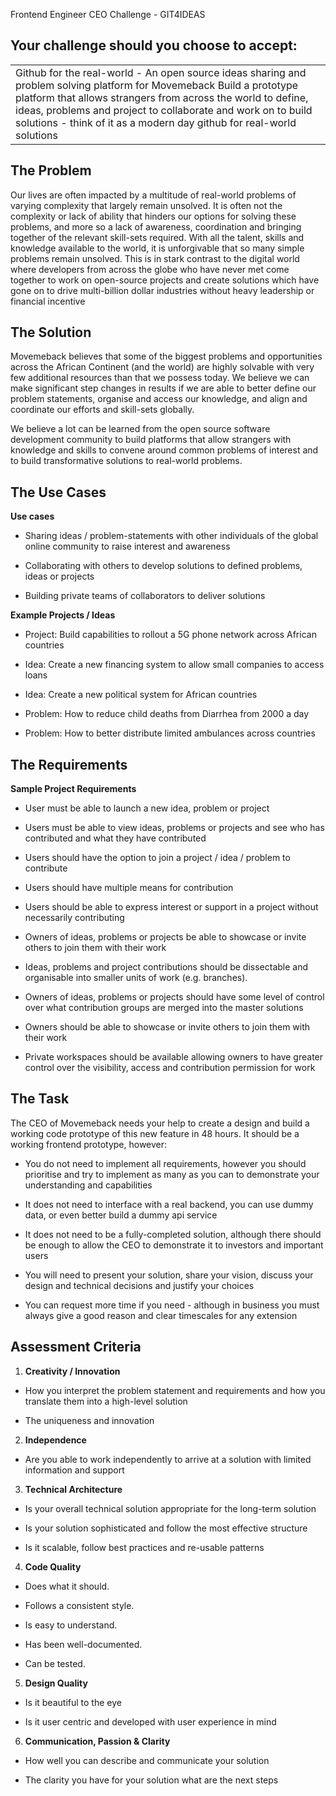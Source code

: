 Frontend Engineer CEO Challenge - GIT4IDEAS

## Your challenge should you choose to accept:

<table>
  <tr>
    <td>Github for the real-world -  An open source ideas sharing and problem solving platform for Movemeback
Build a prototype platform that allows strangers from across the world to define, ideas, problems and project to collaborate and work on to build solutions - think of it as a modern day github for real-world solutions</td>
  </tr>
</table>


## The Problem

Our lives are often impacted by a multitude of real-world problems of varying complexity that largely remain unsolved. It is often not the complexity or lack of ability that hinders our options for solving  these problems, and more so a lack of awareness, coordination and bringing together of the relevant skill-sets required. With all the talent, skills and knowledge available to the world, it is unforgivable that so many simple problems remain unsolved. This is in stark contrast to the digital world where developers from across the globe who have never met come together to work on open-source projects and create solutions which have gone on to drive multi-billion dollar industries without heavy leadership or financial incentive

## The Solution

Movemeback believes that some of the biggest problems and opportunities across the African Continent (and the world) are highly solvable with very few additional resources than that we possess today. We believe we can make significant step changes in results if we are able to better define our problem statements, organise and access our knowledge, and align and coordinate our efforts and skill-sets globally. 

We believe a lot can be learned from the open source software development community to build platforms that allow strangers with knowledge and skills to convene around common problems of interest and to build transformative solutions to real-world problems.

## The Use Cases

**Use cases**

* Sharing ideas / problem-statements with other individuals of the global online community to raise interest and awareness

* Collaborating with others to develop solutions to defined problems, ideas or projects

* Building private teams of collaborators to deliver solutions

**Example Projects / Ideas**

* Project: Build capabilities to rollout a 5G phone network across African countries

* Idea: Create a new financing system to allow small companies to access loans

* Idea: Create a new political system for African countries

* Problem: How to reduce child deaths from Diarrhea from 2000 a day

* Problem: How to better distribute limited ambulances across countries

## The Requirements

**Sample Project Requirements**

* User must be able to launch a new idea, problem or project

* Users must be able to view ideas, problems or projects and see who has contributed and what they have contributed

* Users should have the option to join a project / idea / problem to contribute

* Users should have multiple means for contribution

* Users should be able to express interest or support in a project without necessarily contributing

* Owners of ideas, problems or projects be able to showcase or invite others to join them with their work

* Ideas, problems and project contributions should be dissectable and organisable into smaller units of work (e.g. branches). 

* Owners of ideas, problems or projects should have some level of control over what contribution groups are merged into the master solutions 

* Owners should be able to showcase or invite others to join them with their work

* Private workspaces should be available allowing owners to have greater control over the visibility, access and contribution permission for work

## The Task

The CEO of Movemeback needs your help to create a design and build a working code prototype of this new feature in 48 hours. It should be a working frontend prototype, however:

* You do not need to implement all requirements, however you should prioritise and try to implement as many as you can to demonstrate your understanding and capabilities

* It does not need to interface with a real backend, you can use dummy data, or even better build a dummy api service

* It does not need to be a fully-completed solution, although there should be enough to allow the CEO to demonstrate it to investors and important users 

* You will need to present your solution, share your vision, discuss your design and technical decisions and justify your choices

* You can request more time if you need - although in business you must always give a good reason and clear timescales for any extension

## Assessment Criteria

1. **Creativity / Innovation**

* How you interpret the problem statement and requirements and how you translate them into a high-level solution

* The uniqueness and innovation 

2. **Independence**

* Are you able to work independently to arrive at a solution with limited information and support

3. **Technical Architecture**

* Is your overall technical solution appropriate for the long-term solution

* Is your solution sophisticated and follow the most effective structure

* Is it scalable, follow best practices and re-usable patterns

4. **Code Quality**

* Does what it should.

* Follows a consistent style.

* Is easy to understand.

* Has been well-documented.

* Can be tested.

5. **Design Quality**

* Is it beautiful to the eye

* Is it user centric and developed with user experience in mind

6. **Communication, Passion & Clarity**

* How well you can describe and communicate your solution

* The clarity you have for your solution what are the next steps

